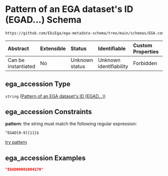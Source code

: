 # Pattern of an EGA dataset's ID (EGAD...) Schema

```txt
https://github.com/EbiEga/ega-metadata-schema/tree/main/schemas/EGA.common-definitions.json#/definitions/object-id-and-object-type-check/anyOf/7/properties/object_id/properties/ega_accession
```



| Abstract            | Extensible | Status         | Identifiable            | Custom Properties | Additional Properties | Access Restrictions | Defined In                                                                                |
| :------------------ | :--------- | :------------- | :---------------------- | :---------------- | :-------------------- | :------------------ | :---------------------------------------------------------------------------------------- |
| Can be instantiated | No         | Unknown status | Unknown identifiability | Forbidden         | Allowed               | none                | [EGA.common-definitions.json*](../out/EGA.common-definitions.json "open original schema") |

## ega_accession Type

`string` ([Pattern of an EGA dataset's ID (EGAD...)](ega-2-definitions-check-that-the-object_ids-accession-pattern-and-object_type-match-anyof-dataset-object_id-and-object_type-check-properties-object_id-properties-pattern-of-an-ega-datasets-id-egad.md))

## ega_accession Constraints

**pattern**: the string must match the following regular expression: 

```regexp
^EGAD[0-9]{11}$
```

[try pattern](https://regexr.com/?expression=%5EEGAD%5B0-9%5D%7B11%7D%24 "try regular expression with regexr.com")

## ega_accession Examples

```json
"EGAD00001004170"
```
